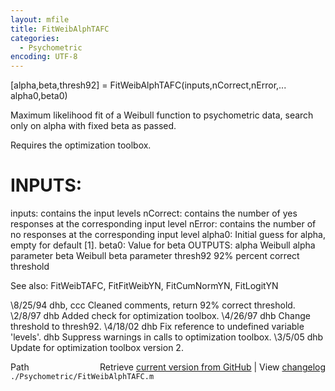 ```yaml
---
layout: mfile
title: FitWeibAlphTAFC
categories:
  - Psychometric
encoding: UTF-8
---
```


 [alpha,beta,thresh92] = FitWeibAlphTAFC(inputs,nCorrect,nError,...
      alpha0,beta0)

 Maximum likelihood fit of a Weibull function to psychometric data,
 search only on alpha with fixed beta as passed.

 Requires the optimization toolbox.

#  INPUTS:
   inputs:   contains the input levels
   nCorrect: contains the number of yes responses at
             the corresponding input level
   nError:   contains the number of no responses at
             the corresponding input level
    alpha0:     Initial guess for alpha, empty for default [1].
    beta0:      Value for beta
 OUTPUTS:
   alpha                Weibull alpha parameter
   beta             Weibull beta parameter
   thresh92     92% percent correct threshold

 See also: FitWeibTAFC, FitFitWeibYN, FitCumNormYN, FitLogitYN

 \8/25/94    dhb, ccc    Cleaned comments, return 92% correct threshold.
 \2/8/97    dhb         Added check for optimization toolbox.
 \4/26/97   dhb         Change threshold to thresh92.
 \4/18/02   dhb         Fix reference to undefined variable 'levels'.
           dhb         Suppress warnings in calls to optimization toolbox.
 \3/5/05 dhb         Update for optimization toolbox version 2.


<div class="code_header" style="text-align:right;">
  <span style="float:left;">Path&nbsp;&nbsp;</span> <span class="counter">Retrieve <a href=
  "https://raw.github.com/Psychtoolbox-3/Psychtoolbox-3/beta/./Psychometric/FitWeibAlphTAFC.m">current version from GitHub</a> | View <a href=
  "https://github.com/Psychtoolbox-3/Psychtoolbox-3/commits/beta/./Psychometric/FitWeibAlphTAFC.m">changelog</a></span>
</div>
<div class="code">
  <code>./Psychometric/FitWeibAlphTAFC.m</code>
</div>
